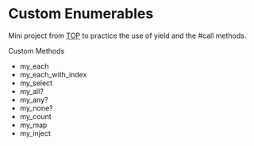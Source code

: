 # Custom Enumerables
Mini project from [TOP](https://www.theodinproject.com/paths/full-stack-ruby-on-rails/courses/ruby-programming/lessons/custom-enumerables) to practice the use of yield and the #call methods.

Custom Methods
- my_each
- my_each_with_index
- my_select
- my_all?
- my_any?
- my_none?
- my_count
- my_map
- my_inject
